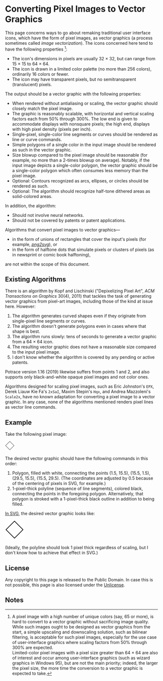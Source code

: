 # Converting Pixel Images to Vector Graphics

This page concerns ways to go about remaking traditional user interface icons, which have the form of pixel images, as vector graphics (a process sometimes called _image vectorization_).  The icons concerned here tend to have the following properties [^1]:

- The icon's dimensions in pixels are usually 32 &times; 32, but can range from 15 &times; 15 to 64 &times; 64.
- The icon is drawn in a limited color palette (no more than 256 colors), ordinarily 16 colors or fewer.
- The icon may have transparent pixels, but no semitransparent (translucent) pixels.

The output should be a vector graphic with the following properties:

- When rendered without antialiasing or scaling, the vector graphic should closely match the pixel image.
- The graphic is reasonably scalable, with horizontal and vertical scaling factors each from 50% through 300%.   The low end is given to accommodate displays with nonsquare pixels; the high end, displays with high pixel density (pixels per inch).
- Single-pixel, single-color line segments or curves should be rendered as line or curve commands.
- Simple polygons of a single color in the input image should be rendered as such in the vector graphic.
- Size blowup compared to the pixel image should be reasonable (for example, no more than a 2-times blowup on average).  Notably, if the input image depicts a single-color polygon, the vector graphic should be a single-color polygon which often consumes less memory than the pixel image.
- Optional: Contours recognized as arcs, ellipses, or circles should be rendered as such.
- Optional: The algorithm should recognize half-tone dithered areas as solid-colored areas.

In addition, the algorithm:

- Should not involve neural networks.
- Should not be covered by patents or patent applications.

Algorithms that convert pixel images to vector graphics&mdash;

- in the form of unions of rectangles that cover the input's pixels (for example, [_png2svg_](https://github.com/xyproto/png2svg)), or
- in the form of halftone dots that simulate pixels or clusters of pixels (as in newsprint or comic book halftoning),

are not within the scope of this document.

## Existing Algorithms

There is an algorithm by Kopf and Lischinski ("Depixelizing Pixel Art", _ACM Transactions on Graphics_ 30(4), 2011) that tackles the task of generating vector graphics from pixel-art images, including those of the kind at issue here.  However:

1. The algorithm generates curved shapes even if they originate from single-pixel line segments or curves.
2. The algorithm doesn't generate polygons even in cases where that shape is best.
3. The algorithm runs slowly: tens of seconds to generate a vector graphic from a 64 &times; 64 icon.
4. The resulting vector graphic does not have a reasonable size compared to the input pixel image.
5. I don't know whether the algorithm is covered by any pending or active patents.

Potrace version 1.16 (2019) likewise suffers from points 1 and 2, and also supports only black-and-white opaque pixel images and not color ones.

Algorithms designed for scaling pixel images, such as Eric Johnston's `EPX`, Derek Liauw Kie Fa's `2xSaI`, Maxim Stepin's `Hqx`, and Andrea Mazzoleni's `Scale2x`, have no known adaptation for converting a pixel image to a vector graphic.  In any case, none of the algorithms mentioned renders pixel lines as vector line commands.

## Example

Take the following pixel image:

![Diamond pixel image](diamond.png)

The desired vector graphic should have the following commands in this order:

1. Polygon, filled with white, connecting the points (1.5, 15.5), (15.5, 1.5), (29.5, 15.5), (15.5, 29.5).  (The coordinates are adjusted by 0.5 because of the centering of pixels in SVG, for example.)
2. 1-pixel-thick polyline (sequence of line segments), colored black, connecting the points in the foregoing polygon.  Alternatively, that polygon is stroked with a 1-pixel-thick black outline in addition to being filled.

[In SVG](https://peteroupc.github.io/svg.html), the desired vector graphic looks like:

![Diamond vector graphic](diamond.svg)

(Ideally, the polyline should look 1 pixel thick regardless of scaling, but I don't know how to achieve that effect in SVG.)

## License

Any copyright to this page is released to the Public Domain.  In case this is not possible, this page is also licensed under the [Unlicense](https://unlicense.org).

## Notes

[^1]: A pixel image with a high number of unique colors (say, 65 or more), is hard to convert to a vector graphic without sacrificing image quality.  While such images ought to be designed as vector graphics from the start, a simple upscaling and downscaling solution, such as bilinear filtering, is acceptable for such pixel images, especially for the use case of user-interface graphics where scaling factors from 50% through 300% are expected.<br>Limited-color pixel images with a pixel size greater than 64 &times; 64 are also of interest and occur among user-interface graphics (such as wizard graphics in Windows 95), but are not the main priority; indeed, the larger the pixel size, the more time the conversion to a vector graphic is expected to take.
